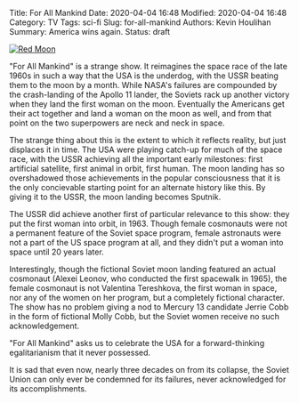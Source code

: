 Title: For All Mankind
Date: 2020-04-04 16:48
Modified: 2020-04-04 16:48
Category: TV
Tags: sci-fi
Slug: for-all-mankind
Authors: Kevin Houlihan
Summary: America wins again.
Status: draft

[![Red Moon]({static}/images/for-all-mankind/soviet-flag.jpg)](https://pixabay.com/vectors/basic-desolate-flag-old-russia-1299705/)

"For All Mankind" is a strange show. It reimagines the space race of the late 1960s in such a way that the USA is the underdog, with the USSR beating them to the moon by a month. While NASA's failures are compounded by the crash-landing of the Apollo 11 lander, the Soviets rack up another victory when they land the first woman on the moon. Eventually the Americans get their act together and land a woman on the moon as well, and from that point on the two superpowers are neck and neck in space.

The strange thing about this is the extent to which it reflects reality, but just displaces it in time. The USA were playing catch-up for much of the space race, with the USSR achieving all the important early milestones: first artificial satellite, first animal in orbit, first human. The moon landing has so overshadowed those achievements in the popular consciousness that it is the only concievable starting point for an alternate history like this. By giving it to the USSR, the moon landing becomes Sputnik.

The USSR did achieve another first of particular relevance to this show: they put the first woman into orbit, in 1963. Though female cosmonauts were not a permanent feature of the Soviet space program, female astronauts were not a part of the US space program at all, and they didn't put a woman into space until 20 years later.

Interestingly, though the fictional Soviet moon landing featured an actual cosmonaut (Alexei Leonov, who conducted the first spacewalk in 1965), the female cosmonaut is not Valentina Tereshkova, the first woman in space, nor any of the women on her program, but a completely fictional character. The show has no problem giving a nod to Mercury 13 candidate Jerrie Cobb in the form of fictional Molly Cobb, but the Soviet women receive no such acknowledgement.

"For All Mankind" asks us to celebrate the USA for a forward-thinking egalitarianism that it never possessed.

It is sad that even now, nearly three decades on from its collapse, the Soviet Union can only ever be condemned for its failures, never acknowledged for its accomplishments.